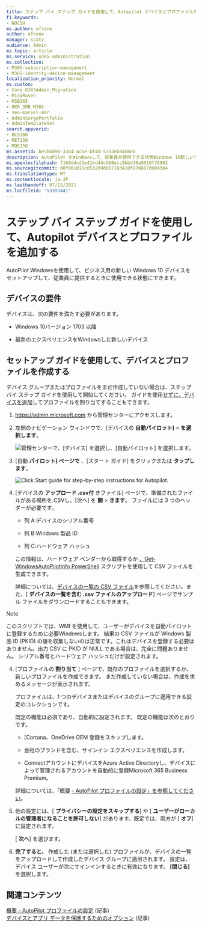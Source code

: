 ```yaml
---
title: ステップ バイ ステップ ガイドを使用して、Autopilot デバイスとプロファイルを追加する
f1.keywords:
- NOCSH
ms.author: efrene
author: efrene
manager: scotv
audience: Admin
ms.topic: article
ms.service: o365-administration
ms.collection:
- M365-subscription-management
- M365-identity-device-management
localization_priority: Normal
ms.custom:
- Core_O365Admin_Migration
- MiniMaven
- MSB365
- OKR_SMB_M365
- seo-marvel-mar
- AdminSurgePortfolio
- AdminTemplateSet
search.appverid:
- BCS160
- MET150
- MOE150
ms.assetid: be5b6d90-3344-4c5e-bf40-5733eb845beb
description: AutoPilot をWindowsして、従業員が使用できる状態Windows 10新しいデバイスをセットアップする方法について学習します。
ms.openlocfilehash: f160ddcd1e41bd44c908ecc8bbd30a9819f76902
ms.sourcegitcommit: 00f001019c653269d85718d410f970887d904304
ms.translationtype: MT
ms.contentlocale: ja-JP
ms.lasthandoff: 07/12/2021
ms.locfileid: "53393441"
---
```

# <a name="use-the-step-by-step-guide-to-add-autopilot-devices-and-profile"></a>ステップ バイ ステップ ガイドを使用して、Autopilot デバイスとプロファイルを追加する

AutoPilot Windowsを使用して、ビジネス用の新しい Windows 10 デバイスをセットアップして、従業員に提供するときに使用できる状態にできます。
  
## <a name="device-requirements"></a>デバイスの要件

デバイスは、次の要件を満たす必要があります。
  
- Windows 10バージョン 1703 以降
    
- 最新のエクスペリエンスをWindowsした新しいデバイス
    
## <a name="use-the-setup-guide-to-create-devices-and-profiles"></a>セットアップ ガイドを使用して、デバイスとプロファイルを作成する

デバイス グループまたはプロファイルをまだ作成していない場合は、ステップ バイ ステップ ガイドを使用して開始してください。 ガイドを使用[せずに、デバイス](create-and-edit-autopilot-devices.md)[を追加](create-and-edit-autopilot-profiles.md)してプロファイルを割り当てすることもできます。 
  
1. <a href="https://go.microsoft.com/fwlink/p/?linkid=837890" target="_blank">https://admin.microsoft.com</a> から管理センターにアクセスします。

2. 左側のナビゲーション ウィンドウで、[デバイスの **自動パイロット]** \> **を選択します**。

    ![管理センターで、[デバイス] を選択し、[自動パイロット] を選択します。](../media/AutoPilot.png)
  
2. [自動 **パイロット] ページで** 、[スタート ガイド] をクリックまたは **タップします**。
    
    ![Click Start guide for step-by-step instructions for Autopilot.](../media/31662655-d1e6-437d-87ea-c0dec5da56f7.png)
  
3. [デバイスの **アップロード .csv付** きファイル] ページで、準備されたファイルがある場所を.CSVし、[次へ] を **開** \> **きます**。 ファイルには 3 つのヘッダーが必要です。
    
    - 列 A:デバイスのシリアル番号
    
    - 列 B:Windows 製品 ID
    
    - 列 C:ハードウェア ハッシュ
    
    この情報は、ハードウェア ベンダーから取得するか [、Get-WindowsAutoPilotInfo PowerShell](https://www.powershellgallery.com/packages/Get-WindowsAutoPilotInfo) スクリプトを使用して CSV ファイルを生成できます。 
    
    詳細については、[デバイスの一覧の CSV ファイル](../admin/misc/device-list.md)を参照してください。また、[ **デバイスの一覧を含む .csv ファイルのアップロード**] ページでサンプル ファイルをダウンロードすることもできます。 
    
> [!NOTE]
> このスクリプトでは、WMI を使用して、ユーザーがデバイスを自動パイロットに登録するために必要Windowsします。 結果の CSV ファイルが Windows 製品 ID (PKID) の値を収集しないのは正常です。これはデバイスを登録する必要はありません。出力 CSV に PKID が NULL である場合は、完全に問題ありません。 シリアル番号とハードウェア ハッシュだけが設定されます。
    
4. [プロファイルの **割り当て** ] ページで、既存のプロファイルを選択するか、新しいプロファイルを作成できます。 まだ作成していない場合は、作成を求めるメッセージが表示されます。 
    
    プロファイルは、1 つのデバイスまたはデバイスのグループに適用できる設定のコレクションです。
    
    既定の機能は必須であり、自動的に設定されます。 既定の機能は次のとおりです。
    
    - [Cortana、OneDrive OEM 登録をスキップします。
    
    - 会社のブランドを含む、サインイン エクスペリエンスを作成します。
    
    - ConnectアカウントにデバイスをAzure Active Directoryし、デバイスによって管理されるアカウントを自動的に登録Microsoft 365 Business Premium。
    
    詳細については、「概要 [- AutoPilot プロファイルの設定」を参照してください](autopilot-profile-settings.md)。 
    
5. 他の設定には、[ **プライバシーの設定をスキップする**] や [ **ユーザーがローカルの管理者になることを許可しない**] があります。既定では、両方が [ **オフ**] に設定されます。 
    
    [ **次へ**] を選びます。
    
6. **完了すると、** 作成した (または選択した) プロファイルが、デバイスの一覧をアップロードして作成したデバイス グループに適用されます。 設定は、デバイス ユーザーが次にサインインするときに有効になります。 **[閉じる]** を選択します。

## <a name="related-content"></a>関連コンテンツ

[概要 - AutoPilot プロファイルの設定](autopilot-profile-settings.md) (記事)\
[デバイスとアプリ データを保護するためのオプション](../admin/devices/choose-device-security.md) (記事)
